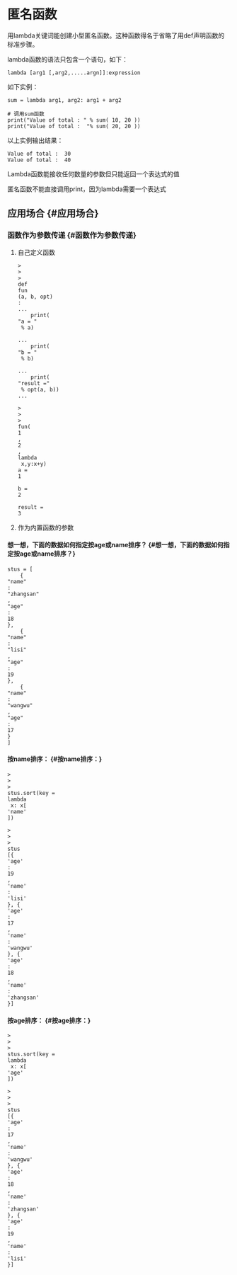 # 匿名函数



用lambda关键词能创建小型匿名函数。这种函数得名于省略了用def声明函数的标准步骤。

lambda函数的语法只包含一个语句，如下：

```
lambda [arg1 [,arg2,.....argn]]:expression
```

如下实例：

```
sum = lambda arg1, arg2: arg1 + arg2

# 调用sum函数
print("Value of total : " % sum( 10, 20 ))
print("Value of total :  "% sum( 20, 20 ))
```

以上实例输出结果：

```
Value of total :  30
Value of total :  40
```

Lambda函数能接收任何数量的参数但只能返回一个表达式的值

匿名函数不能直接调用print，因为lambda需要一个表达式

## 应用场合 {#应用场合}

### 函数作为参数传递 {#函数作为参数传递}

1. 自己定义函数
   ```
   >
   >
   >
   def
   fun
   (a, b, opt)
   :
   ... 
       print(
   "a = "
    % a)

   ... 
       print(
   "b = "
    % b)

   ... 
       print(
   "result ="
    % opt(a, b))
   ...

   >
   >
   >
   fun(
   1
   , 
   2
   , 
   lambda
    x,y:x+y)
   a = 
   1

   b = 
   2

   result = 
   3
   ```
2. 作为内置函数的参数

#### 想一想，下面的数据如何指定按age或name排序？ {#想一想，下面的数据如何指定按age或name排序？}

```
stus = [
    {
"name"
: 
"zhangsan"
, 
"age"
: 
18
}, 
    {
"name"
: 
"lisi"
, 
"age"
: 
19
}, 
    {
"name"
: 
"wangwu"
, 
"age"
: 
17
}
]

```

#### 按name排序： {#按name排序：}

```
>
>
>
stus.sort(key = 
lambda
 x: x[
'name'
])

>
>
>
stus
[{
'age'
: 
19
, 
'name'
: 
'lisi'
}, {
'age'
: 
17
, 
'name'
: 
'wangwu'
}, {
'age'
: 
18
, 
'name'
: 
'zhangsan'
}]

```

#### 按age排序： {#按age排序：}

```
>
>
>
stus.sort(key = 
lambda
 x: x[
'age'
])

>
>
>
stus
[{
'age'
: 
17
, 
'name'
: 
'wangwu'
}, {
'age'
: 
18
, 
'name'
: 
'zhangsan'
}, {
'age'
: 
19
, 
'name'
: 
'lisi'
}]
```



